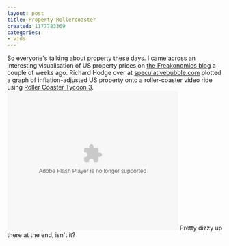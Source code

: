 ```yaml
---
layout: post
title: Property Rollercoaster
created: 1177783369
categories:
- vids
---
```

So everyone's talking about property these days. I came across an interesting visualisation of US property prices on <a href="http://www.freakonomics.com/blog/2007/04/19/a-real-estate-roller-coaster-literally/">the Freakonomics blog</a> a couple of weeks ago. Richard Hodge over at <a href="http://www.speculativebubble.com/videos/real-estate-roller-coaster.php">speculativebubble.com</a> plotted a graph of inflation-adjusted US property onto a roller-coaster video ride using <a href="http://www.atari.com/rollercoastertycoon/">Roller Coaster Tycoon 3</a>.
<object type="application/x-shockwave-flash" data="http://video.google.com/googleplayer.swf?docId=-2757699799528285056&hl=en" width="400" height="326"><param name="movie" value="http://video.google.com/googleplayer.swf?docId=-2757699799528285056&hl=en" /><param name="wmode" value="transparent" /></object>
Pretty dizzy up there at the end, isn't it?
